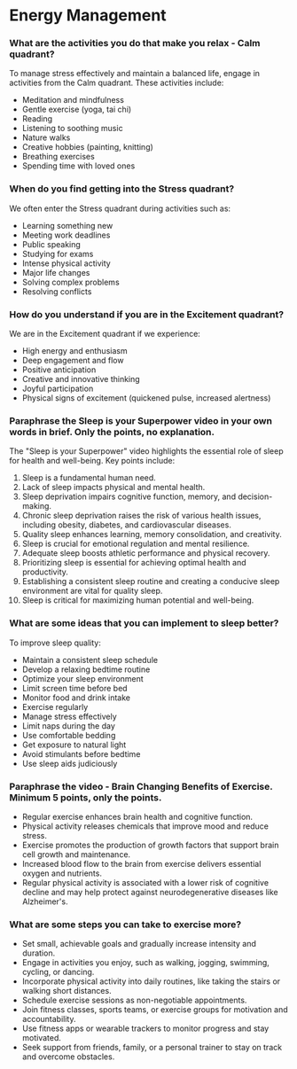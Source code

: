 # Energy Management

### What are the activities you do that make you relax - Calm quadrant?
To manage stress effectively and maintain a balanced life, engage in activities from the Calm quadrant. These activities include:

- Meditation and mindfulness
- Gentle exercise (yoga, tai chi)
- Reading
- Listening to soothing music
- Nature walks
- Creative hobbies (painting, knitting)
- Breathing exercises
- Spending time with loved ones

### When do you find getting into the Stress quadrant? 
We often enter the Stress quadrant during activities such as:

- Learning something new
- Meeting work deadlines
- Public speaking
- Studying for exams
- Intense physical activity
- Major life changes
- Solving complex problems
- Resolving conflicts

### How do you understand if you are in the Excitement quadrant? 
We are in the Excitement quadrant if we experience:

- High energy and enthusiasm
- Deep engagement and flow
- Positive anticipation
- Creative and innovative thinking
- Joyful participation
- Physical signs of excitement (quickened pulse, increased alertness)  


### Paraphrase the Sleep is your Superpower video in your own words in brief. Only the points, no explanation.
The "Sleep is your Superpower" video highlights the essential role of sleep for health and well-being. Key points include:

1. Sleep is a fundamental human need.
2. Lack of sleep impacts physical and mental health.
3. Sleep deprivation impairs cognitive function, memory, and decision-making.
4. Chronic sleep deprivation raises the risk of various health issues, including obesity, diabetes, and cardiovascular diseases.
5. Quality sleep enhances learning, memory consolidation, and creativity.
6. Sleep is crucial for emotional regulation and mental resilience.
7. Adequate sleep boosts athletic performance and physical recovery.
8. Prioritizing sleep is essential for achieving optimal health and productivity.
9. Establishing a consistent sleep routine and creating a conducive sleep environment are vital for quality sleep.
10. Sleep is critical for maximizing human potential and well-being.

### What are some ideas that you can implement to sleep better?
To improve sleep quality:

- Maintain a consistent sleep schedule
- Develop a relaxing bedtime routine
- Optimize your sleep environment
- Limit screen time before bed
- Monitor food and drink intake
- Exercise regularly
- Manage stress effectively
- Limit naps during the day
- Use comfortable bedding
- Get exposure to natural light
- Avoid stimulants before bedtime
- Use sleep aids judiciously

### Paraphrase the video - Brain Changing Benefits of Exercise. Minimum 5 points, only the points.  
- Regular exercise enhances brain health and cognitive function.
- Physical activity releases chemicals that improve mood and reduce stress.
- Exercise promotes the production of growth factors that support brain cell growth and maintenance.
- Increased blood flow to the brain from exercise delivers essential oxygen and nutrients.
- Regular physical activity is associated with a lower risk of cognitive decline and may help protect against neurodegenerative diseases like Alzheimer's.

### What are some steps you can take to exercise more?
- Set small, achievable goals and gradually increase intensity and duration.
- Engage in activities you enjoy, such as walking, jogging, swimming, cycling, or dancing.
- Incorporate physical activity into daily routines, like taking the stairs or walking short distances.
- Schedule exercise sessions as non-negotiable appointments.
- Join fitness classes, sports teams, or exercise groups for motivation and accountability.
- Use fitness apps or wearable trackers to monitor progress and stay motivated.
- Seek support from friends, family, or a personal trainer to stay on track and overcome obstacles.